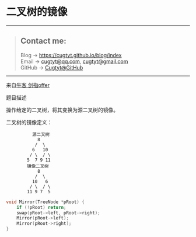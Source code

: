 # 二叉树的镜像

---
> ## Contact me:
> Blog -> <https://cugtyt.github.io/blog/index>  
> Email -> <cugtyt@qq.com>, <cugtyt@gmail.com>  
> GitHub -> [Cugtyt@GitHub](https://github.com/Cugtyt)

---

来自[牛客 剑指offer](https://www.nowcoder.com/)

题目描述

操作给定的二叉树，将其变换为源二叉树的镜像。

二叉树的镜像定义：
```
          源二叉树 
    	    8
    	   /  \
    	  6   10
    	 / \  / \
    	5  7 9 11
        镜像二叉树
    	    8
    	   /  \
    	  10   6
    	 / \  / \
    	11 9 7  5
```

``` c++
void Mirror(TreeNode *pRoot) {
    if (!pRoot) return;
    swap(pRoot->left, pRoot->right);
    Mirror(pRoot->left);
    Mirror(pRoot->right);
}
```
